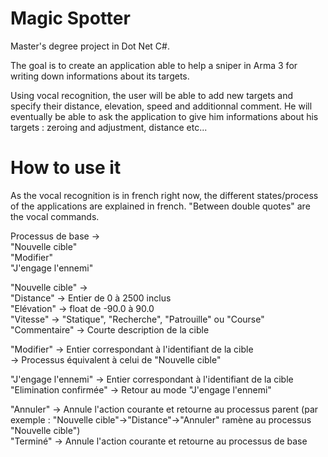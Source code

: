 # Magic Spotter #

Master's degree project in Dot Net C#.

The goal is to create an application able to help a sniper in Arma 3 for writing down informations about its targets.

Using vocal recognition, the user will be able to add new targets and specify their distance, elevation, speed and additionnal comment. 
He will eventually be able to ask the application to give him informations about his targets : zeroing and adjustment, distance etc...

# How to use it #

As the vocal recognition is in french right now, the different states/process of the applications are explained in french. "Between double quotes" are the vocal commands.

Processus de base ->  
    "Nouvelle cible"  
    "Modifier"  
    "J'engage l'ennemi"  

"Nouvelle cible" ->  
    "Distance" -> Entier de 0 à 2500 inclus  
    "Elévation" -> float de -90.0 à 90.0  
    "Vitesse" -> "Statique", "Recherche", "Patrouille" ou "Course"  
    "Commentaire" -> Courte description de la cible  

"Modifier" -> Entier correspondant à l'identifiant de la cible  
    -> Processus équivalent à celui de "Nouvelle cible"  

"J'engage l'ennemi" -> Entier correspondant à l'identifiant de la cible  
    "Elimination confirmée" -> Retour au mode "J'engage l'ennemi"  

"Annuler" -> Annule l'action courante et retourne au processus parent (par exemple : "Nouvelle cible"->"Distance"->"Annuler" ramène au processus "Nouvelle cible")  
"Terminé" -> Annule l'action courante et retourne au processus de base  